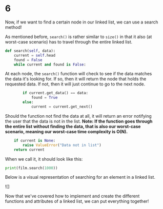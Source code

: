 # 6

Now, if we want to find a certain node in our linked list, we can use a search method!

As mentioned before, `search()` is rather similar to `size()` in that it also \(at worst-case scenario\) has to travel through the entire linked list.

```python
def search(self, data):
    current = self.head
    found = False
    while current and found is False:
```

At each node, the `search()` function will check to see if the data matches the data it's looking for. If so, then it will return the node that holds the requested data. If not, then it will just continue to go to the next node.

```python
        if current.get_data() == data:
            found = True
        else:
            current = current.get_next()
```

Should the function not find the data at all, it will return an error notifying the user that the data is not in the list. **Note: If the function goes through the entire list without finding the data, that is also our worst-case scenario, meaning our worst-case time complexity is O\(N\).**

```python
    if current is None:
        raise ValueError("Data not in list")
    return current
```

When we call it, it should look like this:

```python
print(film.search(1000))
```

Below is a visual representation of searching for an element in a linked list.

!\[\]

Now that we've covered how to implement and create the different functions and attributes of a linked list, we can put everything together!

